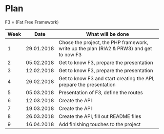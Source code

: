 # Plan

F3 = (Fat Free Framework)

Week | Date       | What will be done
---- | ---------- | ---------------------------------------------------------------------------------------
1    | 29.01.2018 | Chose the project, the PHP framework, write up the plan (RIA2 & PRW3) and get to now F3
2    | 05.02.2018 | Get to know F3, prepare the presentation
3    | 12.02.2018 | Get to know F3, prepare the presentation
4    | 26.02.2018 | Get to know F3 and start creating the API, prepare the presentation
5    | 05.03.2018 | Presentation of F3, define the routes
6    | 12.03.2018 | Create the API
7    | 19.03.2018 | Create the API
8    | 26.03.2018 | Create the API, fill out README files
9    | 16.04.2018 | Add finishing touches to the project